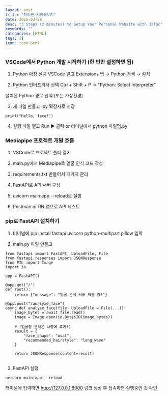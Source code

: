 ```yaml
---
layout: post
title: "파이썬 시작해보기"
date: 2025-03-28
desc: "3 Steps (2 minutes) to Setup Your Personal Website with Jalpc"
keywords: ""
categories: [HTML]
tags: []
icon: icon-html
---
```


### VSCode에서 Python 개발 시작하기 (한 번만 설정하면 됨)

1. Python 확장 설치
   VSCode 열고 Extensions 탭 → Python 검색 → 설치

2. Python 인터프리터 선택
   Ctrl + Shift + P → "Python: Select Interpreter"

설치된 Python 경로 선택 (또는 가상환경)

3. 새 파일 만들고 .py 확장자로 저장

```
print("Hello, face!")
```

4. 실행
   파일 열고 Run ▶️ 클릭 or 터미널에서 python 파일명.py

### Mediapipe 프로젝트 개발 흐름

1. VSCode로 프로젝트 폴더 열기

2. main.py에서 Mediapipe로 얼굴 인식 코드 작성

3. requirements.txt 만들어서 패키지 관리

4. FastAPI로 API 서버 구성

5. uvicorn main:app --reload로 실행

6. Postman or RN 앱으로 API 테스트

### pip로 FastAPI 설치하기

1. 터미널에 pip install fastapi uvicorn python-multipart pillow 입력

2. main.py 파일 만들고

```
from fastapi import FastAPI, UploadFile, File
from fastapi.responses import JSONResponse
from PIL import Image
import io

app = FastAPI()

@app.get("/")
def root():
    return {"message": "얼굴 분석 서버 작동 중!"}

@app.post("/analyze_face")
async def analyze_face(file: UploadFile = File(...)):
    image_bytes = await file.read()
    image = Image.open(io.BytesIO(image_bytes))

    # (얼굴형 분석은 나중에 추가!)
    result = {
        "face_shape": "oval",
        "recommended_hairstyle": "long_wave"
    }

    return JSONResponse(content=result)


```
2. FastAPI 실행
```
uvicorn main:app --reload

```
터미널에 입력하면 http://127.0.0.1:8000 
링크 생성 후 접속하면 실행중인 것 확인
